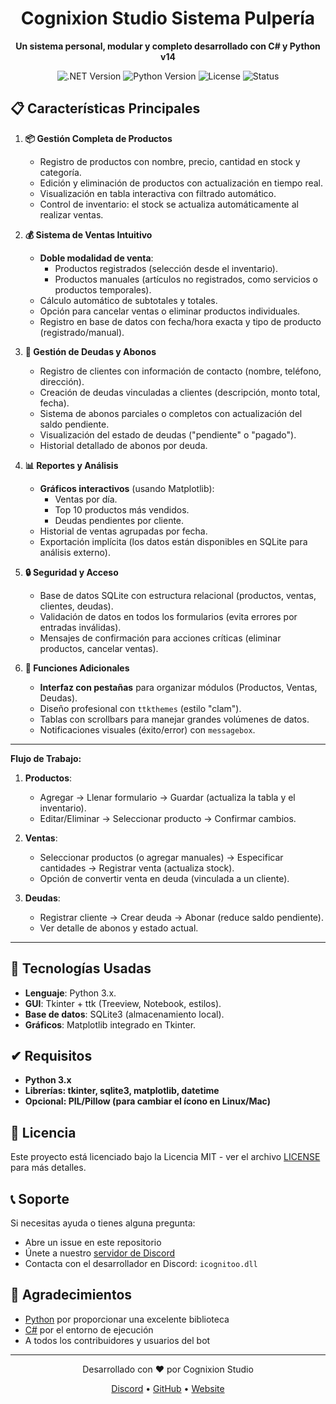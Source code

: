<div align="center">
  <h1>Cognixion Studio Sistema Pulpería</h1>
  <p>
    <b>Un sistema personal, modular y completo desarrollado con C# y Python v14</b>
  </p>
  <p>
    <img src="https://img.shields.io/badge/.NET-8.0-blueviolet?logo=.net&logoColor=white" alt=".NET Version">
    <img src="https://img.shields.io/badge/Python-3.11-blue?logo=python&logoColor=white" alt="Python Version">
    <img src="https://img.shields.io/badge/license-MIT-green.svg" alt="License">
    <img src="https://img.shields.io/badge/status-active-success.svg" alt="Status">
  </p>
</div>

## 📋 Características Principales

1. **📦 Gestión Completa de Productos**  
   - Registro de productos con nombre, precio, cantidad en stock y categoría.  
   - Edición y eliminación de productos con actualización en tiempo real.  
   - Visualización en tabla interactiva con filtrado automático.  
   - Control de inventario: el stock se actualiza automáticamente al realizar ventas.

2. **💰 Sistema de Ventas Intuitivo**  
   - **Doble modalidad de venta**:  
     - Productos registrados (selección desde el inventario).  
     - Productos manuales (artículos no registrados, como servicios o productos temporales).  
   - Cálculo automático de subtotales y totales.  
   - Opción para cancelar ventas o eliminar productos individuales.  
   - Registro en base de datos con fecha/hora exacta y tipo de producto (registrado/manual).

3. **📝 Gestión de Deudas y Abonos**  
   - Registro de clientes con información de contacto (nombre, teléfono, dirección).  
   - Creación de deudas vinculadas a clientes (descripción, monto total, fecha).  
   - Sistema de abonos parciales o completos con actualización del saldo pendiente.  
   - Visualización del estado de deudas ("pendiente" o "pagado").  
   - Historial detallado de abonos por deuda.

4. **📊 Reportes y Análisis**  
   - **Gráficos interactivos** (usando Matplotlib):  
     - Ventas por día.  
     - Top 10 productos más vendidos.  
     - Deudas pendientes por cliente.  
   - Historial de ventas agrupadas por fecha.  
   - Exportación implícita (los datos están disponibles en SQLite para análisis externo).

5. **🔒 Seguridad y Acceso**  
   - Base de datos SQLite con estructura relacional (productos, ventas, clientes, deudas).  
   - Validación de datos en todos los formularios (evita errores por entradas inválidas).  
   - Mensajes de confirmación para acciones críticas (eliminar productos, cancelar ventas).

6. **🔄 Funciones Adicionales**  
   - **Interfaz con pestañas** para organizar módulos (Productos, Ventas, Deudas).  
   - Diseño profesional con `ttkthemes` (estilo "clam").  
   - Tablas con scrollbars para manejar grandes volúmenes de datos.  
   - Notificaciones visuales (éxito/error) con `messagebox`.

---

**Flujo de Trabajo:**

1. **Productos**:  
   - Agregar → Llenar formulario → Guardar (actualiza la tabla y el inventario).  
   - Editar/Eliminar → Seleccionar producto → Confirmar cambios.  

2. **Ventas**:  
   - Seleccionar productos (o agregar manuales) → Especificar cantidades → Registrar venta (actualiza stock).  
   - Opción de convertir venta en deuda (vinculada a un cliente).  

3. **Deudas**:  
   - Registrar cliente → Crear deuda → Abonar (reduce saldo pendiente).  
   - Ver detalle de abonos y estado actual.  

---

## 🐲 Tecnologías Usadas

- **Lenguaje**: Python 3.x.  
- **GUI**: Tkinter + ttk (Treeview, Notebook, estilos).  
- **Base de datos**: SQLite3 (almacenamiento local).  
- **Gráficos**: Matplotlib integrado en Tkinter.  


## ✔ Requisitos
- **Python 3.x**
- **Librerías: tkinter, sqlite3, matplotlib, datetime**
- **Opcional: PIL/Pillow (para cambiar el ícono en Linux/Mac)**

## 📄 Licencia

Este proyecto está licenciado bajo la Licencia MIT - ver el archivo [LICENSE](LICENSE) para más detalles.

## 📞 Soporte

Si necesitas ayuda o tienes alguna pregunta:

- Abre un issue en este repositorio
- Únete a nuestro [servidor de Discord](https://discord.com/invite/VJxGnpKra7)
- Contacta con el desarrollador en Discord: `icognitoo.dll`

## 🙏 Agradecimientos

- [Python](https://www.python.org/) por proporcionar una excelente biblioteca
- [C#](https://github.com/PacktPublishing/C-sharp-Basics-for-Absolute-Beginners-in-C-Sharp-and-dot-NET) por el entorno de ejecución
- A todos los contribuidores y usuarios del bot

---

<div align="center">
  <p>Desarrollado con ❤️ por Cognixion Studio</p>
  <p>
    <a href="https://discord.com/invite/VJxGnpKra7">Discord</a> •
    <a href="https://github.com/icognitooo">GitHub</a> •
    <a href="https://bloktica.club">Website</a>
  </p>
</div>
